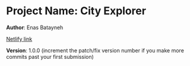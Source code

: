 # Project Name: City Explorer

**Author**: Enas Batayneh

[Netlify link](https://city-explorer-enas.netlify.app/)

**Version**: 1.0.0 (increment the patch/fix version number if you make more commits past your first submission)

<!--## Overview
 Provide a high level overview of what this application is and why you are building it, beyond the fact that it's an assignment for this class. (i.e. What's your problem domain?) 

## Getting Started
<!-- What are the steps that a user must take in order to build this app on their own machine and get it running? 

## Architecture
<!-- Provide a detailed description of the application design. What technologies (languages, libraries, etc) you're using, and any other relevant design information. 

## Change Log
<!-- Use this area to document the iterative changes made to your application as each feature is successfully implemented. Use time stamps. Here's an example:

01-01-2001 4:59pm - Application now has a fully-functional express server, with a GET route for the location resource. 

## Credit and Collaborations
<!-- Give credit (and a link) to other people or resources that helped you build this application. -->

 
